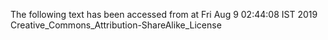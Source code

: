 The following text has been accessed from at Fri Aug 9 02:44:08 IST 2019
Creative_Commons_Attribution-ShareAlike_License
